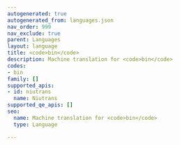 ```yaml
---
autogenerated: true
autogenerated_from: languages.json
nav_order: 999
nav_exclude: true
parent: Languages
layout: language
title: <code>bin</code>
description: Machine translation for <code>bin</code>
codes:
- bin
family: []
supported_apis:
- id: niutrans
  name: Niutrans
supported_qe_apis: []
seo:
  name: Machine translation for <code>bin</code>
  type: Language

---
```



